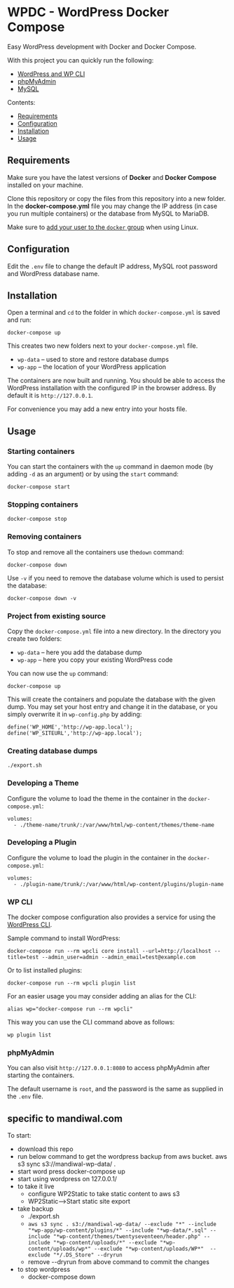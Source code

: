 # WPDC - WordPress Docker Compose

Easy WordPress development with Docker and Docker Compose.

With this project you can quickly run the following:

- [WordPress and WP CLI](https://hub.docker.com/_/wordpress/)
- [phpMyAdmin](https://hub.docker.com/r/phpmyadmin/phpmyadmin/)
- [MySQL](https://hub.docker.com/_/mysql/)

Contents:

- [Requirements](#requirements)
- [Configuration](#configuration)
- [Installation](#installation)
- [Usage](#usage)

## Requirements

Make sure you have the latest versions of **Docker** and **Docker Compose** installed on your machine.

Clone this repository or copy the files from this repository into a new folder. In the **docker-compose.yml** file you may change the IP address (in case you run multiple containers) or the database from MySQL to MariaDB.

Make sure to [add your user to the `docker` group](https://docs.docker.com/install/linux/linux-postinstall/#manage-docker-as-a-non-root-user) when using Linux.

## Configuration

Edit the `.env` file to change the default IP address, MySQL root password and WordPress database name.

## Installation

Open a terminal and `cd` to the folder in which `docker-compose.yml` is saved and run:

```
docker-compose up
```

This creates two new folders next to your `docker-compose.yml` file.

* `wp-data` – used to store and restore database dumps
* `wp-app` – the location of your WordPress application

The containers are now built and running. You should be able to access the WordPress installation with the configured IP in the browser address. By default it is `http://127.0.0.1`.

For convenience you may add a new entry into your hosts file.

## Usage

### Starting containers

You can start the containers with the `up` command in daemon mode (by adding `-d` as an argument) or by using the `start` command:

```
docker-compose start
```

### Stopping containers

```
docker-compose stop
```

### Removing containers

To stop and remove all the containers use the`down` command:

```
docker-compose down
```

Use `-v` if you need to remove the database volume which is used to persist the database:

```
docker-compose down -v
```

### Project from existing source

Copy the `docker-compose.yml` file into a new directory. In the directory you create two folders:

* `wp-data` – here you add the database dump
* `wp-app` – here you copy your existing WordPress code

You can now use the `up` command:

```
docker-compose up
```

This will create the containers and populate the database with the given dump. You may set your host entry and change it in the database, or you simply overwrite it in `wp-config.php` by adding:

```
define('WP_HOME','http://wp-app.local');
define('WP_SITEURL','http://wp-app.local');
```

### Creating database dumps

```
./export.sh
```

### Developing a Theme

Configure the volume to load the theme in the container in the `docker-compose.yml`:

```
volumes:
  - ./theme-name/trunk/:/var/www/html/wp-content/themes/theme-name
```

### Developing a Plugin

Configure the volume to load the plugin in the container in the `docker-compose.yml`:

```
volumes:
  - ./plugin-name/trunk/:/var/www/html/wp-content/plugins/plugin-name
```

### WP CLI

The docker compose configuration also provides a service for using the [WordPress CLI](https://developer.wordpress.org/cli/commands/).

Sample command to install WordPress:

```
docker-compose run --rm wpcli core install --url=http://localhost --title=test --admin_user=admin --admin_email=test@example.com
```

Or to list installed plugins:

```
docker-compose run --rm wpcli plugin list
```

For an easier usage you may consider adding an alias for the CLI:

```
alias wp="docker-compose run --rm wpcli"
```

This way you can use the CLI command above as follows:

```
wp plugin list
```

### phpMyAdmin

You can also visit `http://127.0.0.1:8080` to access phpMyAdmin after starting the containers.

The default username is `root`, and the password is the same as supplied in the `.env` file.



## specific to mandiwal.com
To start:
- download this repo
- run below command to get the wordpress backup from aws bucket.
aws s3 sync s3://mandiwal-wp-data/ . 
- start word press
docker-compose up
- start using wordpress on 127.0.0.1/
- to take it live
  - configure WP2Static to take static content to aws s3
  - WP2Static-->Start static site export
- take backup
  - ./export.sh
  - ``` aws s3 sync . s3://mandiwal-wp-data/ --exclude "*" --include "*wp-app/wp-content/plugins/*" --include "*wp-data/*.sql" --include "*wp-content/themes/twentyseventeen/header.php" --include "*wp-content/uploads/*" --exclude "*wp-content/uploads/wp*" --exclude "*wp-content/uploads/WP*"  --exclude "*/.DS_Store" --dryrun ```
  - remove --dryrun from above command to commit the changes
-  to stop wordpress
   - docker-compose down 
